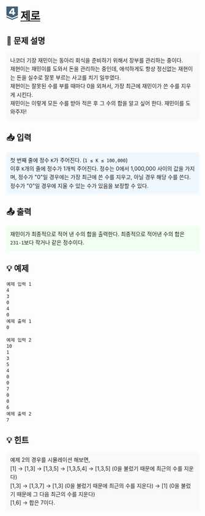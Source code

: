 <!-- ChatGPT를 사용하여 꾸몄습니다 -->
# <img src="https://github.com/GUBBIB/BaekJoonCode/blob/main/Tier_Img/Silver-4.svg" alt="티어그림" width="30px" height="35px"> [제로](https://www.acmicpc.net/problem/10773)

<h2>📝 문제 설명</h2>
<div style="background-color: #f9f9f9; padding: 10px; border-radius: 5px; line-height: 1.6;">
    나코더 기장 재민이는 동아리 회식을 준비하기 위해서 장부를 관리하는 중이다.<br>
    재현이는 재민이를 도와서 돈을 관리하는 중인데, 애석하게도 항상 정신없는 재현이는 돈을 실수로 잘못 부르는 사고를 치기 일쑤였다.<br>
    재현이는 잘못된 수를 부를 때마다 0을 외쳐서, 가장 최근에 재민이가 쓴 수를 지우게 시킨다.<br>
    재민이는 이렇게 모든 수를 받아 적은 후 그 수의 합을 알고 싶어 한다. 재민이를 도와주자!
</div>

<h2>📥 입력</h2>
<div style="background-color: #f0f8ff; padding: 10px; border-radius: 5px; line-height: 1.6;">
    첫 번째 줄에 정수 <code>K</code>가 주어진다. (<code>1 ≤ K ≤ 100,000</code>)<br>
    이후 <code>K</code>개의 줄에 정수가 1개씩 주어진다. 정수는 0에서 1,000,000 사이의 값을 가지며, 정수가 "0"일 경우에는 가장 최근에 쓴 수를 지우고, 아닐 경우 해당 수를 쓴다.<br>
    정수가 "0"일 경우에 지울 수 있는 수가 있음을 보장할 수 있다.
</div>

<h2>📤 출력</h2>
<div style="background-color: #f0fff0; padding: 10px; border-radius: 5px; line-height: 1.6;">
    재민이가 최종적으로 적어 낸 수의 합을 출력한다. 최종적으로 적어낸 수의 합은 <code>231-1</code>보다 작거나 같은 정수이다.
</div>

<h2>💡 예제</h2>

```plaintext
예제 입력 1
4
3
0
4
0
예제 출력 1
0

예제 입력 2
10
1
3
5
4
0
0
7
0
0
6
예제 출력 2
7
```
<h2>💡 힌트</h2> 
<div style="background-color: #f9f9f9; padding: 10px; border-radius: 5px; line-height: 1.6;">
예제 2의 경우를 시뮬레이션 해보면,<br> 
[1] → [1,3] → [1,3,5] → [1,3,5,4] → [1,3,5] (0을 불렀기 때문에 최근의 수를 지운다)<br> 
[1,3] → [1,3,7] → [1,3] (0을 불렀기 때문에 최근의 수를 지운다) → [1] (0을 불렀기 때문에 그 다음 최근의 수를 지운다)<br> 
[1,6] → 합은 7이다. </div> 